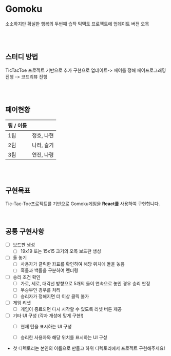 # Gomoku

소소하지만 확실한 행복의 두번째 습작 틱택토 프로젝트에 업데이트 버전 오목

<br>
<br>

## 스터디 방법

TicTacToe 프로젝트 기반으로 추가 구현으로 업데이트-> 페어를 정해 페어프로그래밍 진행 -> 코드리뷰 진행

<br>
<br>

## 페어현황

| 팀 / 이름 |            |
| --------- | ---------- |
| 1팀       | 정호, 나현 |
| 2팀       | 나라, 슬기 |
| 3팀       | 연진, 나령 |

<br>
<br>

## 구현목표

Tic-Tac-Toe프로젝트를 기반으로 Gomoku게임을 **React를** 사용하여 구현합니다.

<br>

## 공통 구현사항

 
- [ ] 보드판 생성
  - [ ] 19x19 또는 15x15 크기의 오목 보드판 생성
- [ ] 돌 놓기
  - [ ] 사용자가 클릭한 좌표를 확인하여 해당 위치에 돌을 놓음
  - [ ] 흑돌과 백돌을 구분하여 렌더링
- [ ] 승리 조건 확인
  - [ ] 가로, 세로, 대각선 방향으로 5개의 돌이 연속으로 놓인 경우 승리 판정
  - [ ] 무승부인 경우를 처리
  - [ ] 승리자가 정해지면 더 이상 클릭 불가
- [ ] 게임 리셋
  - [ ] 게임이 종료되면 다시 시작할 수 있도록 리셋 버튼 제공
- [ ] 기타 UI 구성 (각자 개성에 맞게 구현!)
  - [ ] 현재 턴을 표시하는 UI 구성
  - [ ] 승리한 사용자와 해당 위치를 표시하는 UI 구성
 

* 첫 디렉토리는 본인의 이름으로 만들고 하위 디렉토리에서 프로젝트 구현해주세요!
